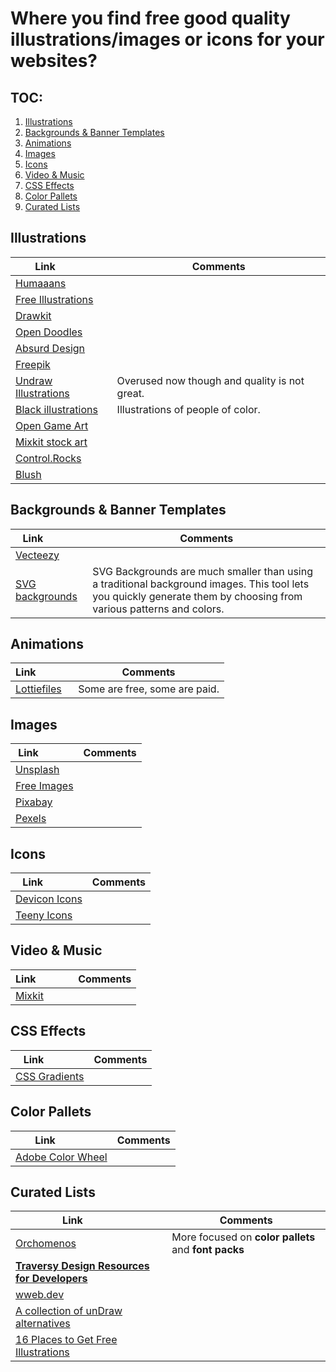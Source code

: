 # Where you find free good quality illustrations/images or icons for your websites?


## TOC:
1. [Illustrations](#illustrations)
2. [Backgrounds & Banner Templates](#backgrounds-&-banner-templates)
3. [Animations](#animations)
4. [Images](#images)
5. [Icons](#icons)
6. [Video & Music](#video-&-music)
7. [CSS Effects](#css-effects)
8. [Color Pallets](#color-pallets)
10. [Curated Lists](#curated-lists)
 

## Illustrations
|Link &nbsp; &nbsp; &nbsp; &nbsp; &nbsp; &nbsp; | Comments
|-----------------|---------------------
| [Humaaans](https://www.humaaans.com/) | 
| [Free Illustrations](https://lukaszadam.com/illustrations) | 
| [Drawkit](https://www.drawkit.io/) | 
| [Open Doodles](https://opendoodles.com) | 
| [Absurd Design](https://absurd.design) | 
| [Freepik](https://freepik.com) | 
| [Undraw Illustrations](https://undraw.co/illustrations) | Overused now though and quality is not great.
| [Black illustrations](https://www.blackillustrations.com/) | Illustrations of people of color.
| [Open Game Art](https://opengameart.org/) | 
| [Mixkit stock art](https://mixkit.co/free-stock-art/) | 
| [Control.Rocks](https://control.rocks/) | 
| [Blush](https://blush.design/) | 

## Backgrounds & Banner Templates
|Link &nbsp; &nbsp; &nbsp; &nbsp; &nbsp; &nbsp; | Comments
|-----------------|---------------------
| [Vecteezy](https://www.vecteezy.com/free-vector/background) | 
| [SVG backgrounds](https://svgbackgrounds.com) | SVG Backgrounds are much smaller than using a traditional background images. This tool lets you quickly generate them by choosing from various patterns and colors.

## Animations
|Link &nbsp; &nbsp; &nbsp; &nbsp; &nbsp; &nbsp; | Comments
|-----------------|---------------------
| [Lottiefiles](https://lottiefiles.com/) | Some are free, some are paid.

## Images
|Link &nbsp; &nbsp; &nbsp; &nbsp; &nbsp; &nbsp; | Comments
|-----------------|---------------------
| [Unsplash](https://unsplash.com/) |
| [Free Images](https://freeimages.com/) |
| [Pixabay](https://pixabay.com/) |
| [Pexels](https://pexels.com/) |

## Icons
|Link &nbsp; &nbsp; &nbsp; &nbsp; &nbsp; &nbsp; | Comments
|-----------------|---------------------
| [Devicon Icons](https://devicons.github.io/devicon/) |
| [Teeny Icons](https://teenyicons.com) |

## Video & Music
|Link &nbsp; &nbsp; &nbsp; &nbsp; &nbsp; &nbsp; | Comments
|-----------------|---------------------
| [Mixkit](https://mixkit.co/) |

## CSS Effects
|Link &nbsp; &nbsp; &nbsp; &nbsp; &nbsp; &nbsp; | Comments
|-----------------|---------------------
| [CSS Gradients](https://cssgradient.io/) |

## Color Pallets
|Link &nbsp; &nbsp; &nbsp; &nbsp; &nbsp; &nbsp; | Comments
|-----------------|---------------------
| [Adobe Color Wheel](https://color.adobe.com/create/color-wheel) |

## Curated Lists
|Link &nbsp; &nbsp; &nbsp; &nbsp; &nbsp; &nbsp; | Comments
|-----------------|---------------------
| [Orchomenos](https://orchomenos.github.io/Design-resources/#0) | More focused on **color pallets** and **font packs**
| **[Traversy Design Resources for Developers](https://github.com/bradtraversy/design-resources-for-developers)** |
| [wweb.dev](https://wweb.dev/resources/free-svg-illustrations) |
| [A collection of unDraw alternatives](https://danielvoelk.de/en/top-3-undraw-alternatives-compared/) |
| [16 Places to Get Free Illustrations](https://digifloat.io/blog/get-free-illustrations-images/) |







